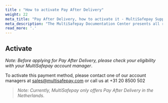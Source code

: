 ```yaml
---
title : "How to activate Pay After Delivery"
weight: 22
meta_title: "Pay After Delivery, how to activate it - MultiSafepay Support"
meta_description: "The MultiSafepay Documentation Center presents all relevant information about our Plugins and API. You can also find support pages for Payment Methods, Tools and General Questions as well as the contact details of our Support and Integration Teams."
read_more: '.'
---
```

## Activate
_Note: Before applying for Pay After Delivery, please check your eligibility with your MultiSafepay account manager_.

To activate this payment method, please contact one of our account managers at <sales@multisafepay.com> or call us at +31 20 8500 502

>_Note: Currently, MultiSafepay only offers Pay After Delivery in the Netherlands_.

